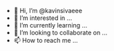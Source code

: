 - 👋 Hi, I’m @kavinsivaeee
- 👀 I’m interested in ...
- 🌱 I’m currently learning ...
- 💞️ I’m looking to collaborate on ...
- 📫 How to reach me ...

<!---
kavinsivaeee/kavinsivaeee is a ✨ special ✨ repository because its `README.md` (this file) appears on your GitHub profile.
You can click the Preview link to take a look at your changes.
--->
